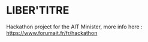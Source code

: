 # LIBER'TITRE
Hackathon project for the AIT Minister, more info here : https://www.forumait.fr/fr/hackathon
